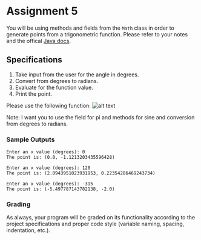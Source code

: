 # Assignment 5

You will be using methods and fields from the `Math` class in order to generate points from a trigonometric function. Please refer to your notes and the offical [Java docs](https://docs.oracle.com/javase/8/docs/api/java/lang/Math.html).

## Specifications

1. Take input from the user for the angle in degrees. 
2. Convert from degrees to radians.
3. Evaluate for the function value.
4. Print the point.

Please use the following function:
![alt text](https://i.imgur.com/i4hOmrX.png)

Note: I want you to use the field for pi and methods for sine and conversion from degrees to radians.

### Sample Outputs

```
Enter an x value (degrees): 0
The point is: (0.0, -1.1213203435596428)
```

```
Enter an x value (degrees): 120
The point is: (2.0943951023931953, 0.22354286469243734)
```

```
Enter an x value (degrees): -315
The point is: (-5.497787143782138, -2.0)
```

### Grading

As always, your program will be graded on its functionality according to the project specifications and proper code style (variable naming, spacing, indentation, etc.).

